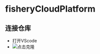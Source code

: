 # fisheryCloudPlatform

## 连接仓库
- 打开VScode
- ![点击克隆](https://images.gitee.com/uploads/images/2021/0117/120517_3a01e3a5_7367930.png "屏幕截图.png")
